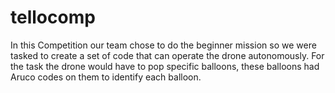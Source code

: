 # tellocomp

	
  In this Competition our team chose to do the beginner mission so we were tasked to create a set of code that can operate the drone autonomously. 
  For the task the drone would have to pop specific balloons, these balloons had Aruco codes on them to identify each balloon.
